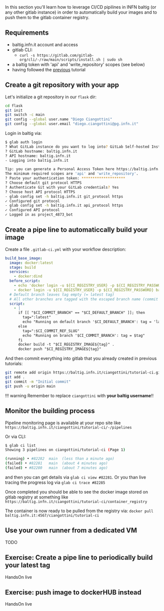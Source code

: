 In this section you'll learn how to leverage CI/CD pipilines in INFN baltig (or any other gitlab instance) in order to automatically build your images and to push them to the gitlab container registry.  

## Requirements

- baltig.infn.it account and access
- gitlab CLI:
    - `curl -s https://gitlab.com/gitlab-org/cli/-/raw/main/scripts/install.sh | sudo sh`
- a baltig token with 'api' and 'write_repository' scopes (see below)
- having followed the [previous](../dockerfile/exercise.md) tutorial

## Create a git repository with your app

Let's initialize a git repository in our `flask` dir:

```bash
cd flask
git init
git switch -c main
git config --global user.name "Diego Ciangottini"
git config --global user.email "diego.ciangottini@pg.infn.it"
```

Login in baltig via:

```bash
$ glab auth login
? What GitLab instance do you want to log into? GitLab Self-hosted Instance
? GitLab hostname: baltig.infn.it
? API hostname: baltig.infn.it
- Logging into baltig.infn.it

Tip: you can generate a Personal Access Token here https://baltig.infn.it/-/profile/personal_access_tokens
The minimum required scopes are 'api' and 'write_repository'.
? Paste your authentication token: ********************
? Choose default git protocol HTTPS
? Authenticate Git with your GitLab credentials? Yes
? Choose host API protocol HTTPS
- glab config set -h baltig.infn.it git_protocol https
✓ Configured git protocol
- glab config set -h baltig.infn.it api_protocol https
✓ Configured API protocol
✓ Logged in as project_4873_bot
```


## Create a pipe line to automaticcally build your image

Create a file `.gitlab-ci.yml` with your workflow description:

```yaml
build_base_image:
  image: docker:latest
  stage: build
  services:
    - docker:dind
  before_script:
    - echo 'docker login -u ${CI_REGISTRY_USER} -p ${CI_REGISTRY_PASSWORD} baltig.infn.it:4567'
    - docker login -u ${CI_REGISTRY_USER} -p ${CI_REGISTRY_PASSWORD} baltig.infn.it:4567
  # Default branch leaves tag empty (= latest tag)
  # All other branches are tagged with the escaped branch name (commit ref slug)
  script:
    - |
      if [[ "$CI_COMMIT_BRANCH" == "$CI_DEFAULT_BRANCH" ]]; then
        tag=":latest"
        echo "Running on default branch '$CI_DEFAULT_BRANCH': tag = 'latest'"
      else
        tag=":$CI_COMMIT_REF_SLUG"
        echo "Running on branch '$CI_COMMIT_BRANCH': tag = $tag"
      fi
      docker build -t "$CI_REGISTRY_IMAGE${tag}" .
      docker push "$CI_REGISTRY_IMAGE${tag}"
```

And then commit everything into gitlab that you already created in previous tutorials:

```bash
git remote add origin https://baltig.infn.it/ciangottini/tutorial-ci.git
git add .
git commit -m "Initial commit"
git push -u origin main
```

!!! warning
    Remember to replace `ciangottini` with **your baltig username**!!

## Monitor the building process

Pipeline monitoring page is available at your repo site like `https://baltig.infn.it/ciangottini/tutorial-ci/-/pipelines`

Or via CLI:

```bash
$ glab ci list
Showing 3 pipelines on ciangottini/tutorial-ci (Page 1)

(running) • #82282  main  (less than a minute ago)
(failed) • #82281   main  (about 4 minutes ago)   
(failed) • #82280   main  (about 7 minutes ago)
```

and then you can get details via `glab ci view #82281`. Or you than live tracing the progress log via `glab ci trace #82285`

Once completed you should be able to see the docker image stored on gitlab registry at something like `https://baltig.infn.it/ciangottini/tutorial-ci/container_registry`

The container is now ready to be pulled from the registry via: `docker pull baltig.infn.it:4567/ciangottini/tutorial-ci`

## Use your own runner from a dedicated VM

TODO

## Exercise: Create a pipe line to periodically build your latest tag

HandsOn live

## Exercise: push image to dockerHUB instead

HandsOn live
